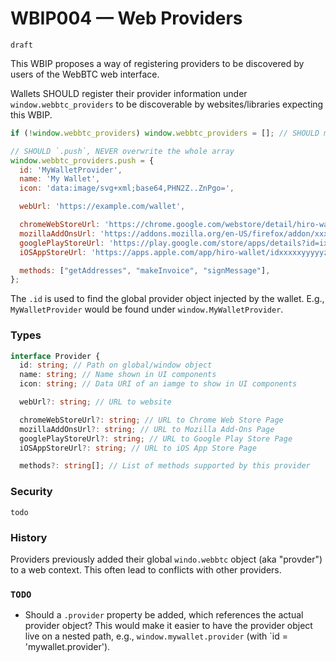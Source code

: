 # WBIP004 — Web Providers

`draft`

This WBIP proposes a way of registering providers to be discovered by users of the WebBTC web interface.

Wallets SHOULD register their provider information under `window.webbtc_providers` to be discoverable by websites/libraries expecting this WBIP.

```js
if (!window.webbtc_providers) window.webbtc_providers = []; // SHOULD make sure the array exists

// SHOULD `.push`, NEVER overwrite the whole array
window.webbtc_providers.push = {
  id: 'MyWalletProvider',
  name: 'My Wallet',
  icon: 'data:image/svg+xml;base64,PHN2Z..ZnPgo=',

  webUrl: 'https://example.com/wallet',

  chromeWebStoreUrl: 'https://chrome.google.com/webstore/detail/hiro-wallet/xxxxxyyyyyzzzzz',
  mozillaAddOnsUrl: 'https://addons.mozilla.org/en-US/firefox/addon/xxxxxyyyyyzzzzz',
  googlePlayStoreUrl: 'https://play.google.com/store/apps/details?id=ixxxxxyyyyyzzzzz',
  iOSAppStoreUrl: 'https://apps.apple.com/app/hiro-wallet/idxxxxxyyyyyzzzzz',

  methods: ["getAddresses", "makeInvoice", "signMessage"],
};
```

The `.id` is used to find the global provider object injected by the wallet.
E.g., `MyWalletProvider` would be found under `window.MyWalletProvider`.

### Types

```ts
interface Provider {
  id: string; // Path on global/window object
  name: string; // Name shown in UI components
  icon: string; // Data URI of an iamge to show in UI components

  webUrl?: string; // URL to website

  chromeWebStoreUrl?: string; // URL to Chrome Web Store Page
  mozillaAddOnsUrl?: string; // URL to Mozilla Add-Ons Page
  googlePlayStoreUrl?: string; // URL to Google Play Store Page
  iOSAppStoreUrl?: string; // URL to iOS App Store Page

  methods?: string[]; // List of methods supported by this provider
```

### Security

`todo`

### History

Providers previously added their global `windo.webbtc` object (aka "provder") to a web context. This often lead to conflicts with other providers.

### `TODO`

- Should a `.provider` property be added, which references the actual provider object?
  This would make it easier to have the provider object live on a nested path, e.g., `window.mywallet.provider` (with `id = 'mywallet.provider').